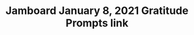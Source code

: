 ---
title: Jamboard January 8, 2021 Gratitude Prompts link
img: img/upload/folder.png
link: https://jamboard.google.com/d/1I0G1z3-7R96nD9EAgRI4ncikXWkw8AhpdrRZC3JOtIw/viewer
---